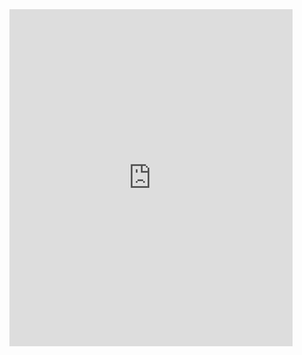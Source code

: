 
<iframe name="embed_readwrite" src="https://pad.vvvvvvaria.org/J+G_supervision_ 13-01-25?showControls=true&showChat=flse&showLineNumbers=true&useMonospaceFont=false" width="100%" height="600" frameborder="0"></iframe>
